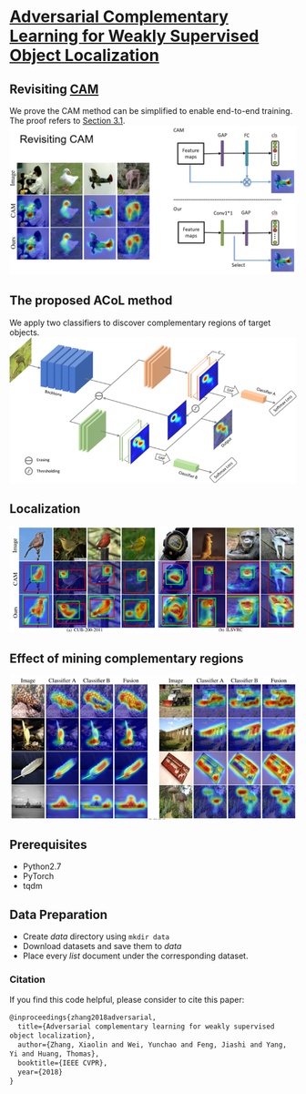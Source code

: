# [Adversarial Complementary Learning for Weakly Supervised Object Localization](http://openaccess.thecvf.com/content_cvpr_2018/papers/Zhang_Adversarial_Complementary_Learning_CVPR_2018_paper.pdf)

## Revisiting [CAM](http://cnnlocalization.csail.mit.edu/Zhou_Learning_Deep_Features_CVPR_2016_paper.pdf)
We prove the CAM method can be simplified to enable end-to-end training. The proof refers to [Section 3.1](http://openaccess.thecvf.com/content_cvpr_2018/papers/Zhang_Adversarial_Complementary_Learning_CVPR_2018_paper.pdf).
![](figs/revisiting_cam.png)

## The proposed ACoL method
We apply two classifiers to discover complementary regions of target objects.
![](figs/frame.png)

## Localization
![](figs/bbox_show.png)

## Effect of mining complementary regions
![](figs/effect.png)

## Prerequisites
- Python2.7
- PyTorch
- tqdm

## Data Preparation

- Create $data$ directory using `mkdir data`
- Download datasets and save them to $data$
- Place every $list$ document under the corresponding dataset. 

### Citation
If you find this code helpful, please consider to cite this paper:
```
@inproceedings{zhang2018adversarial,
  title={Adversarial complementary learning for weakly supervised object localization},
  author={Zhang, Xiaolin and Wei, Yunchao and Feng, Jiashi and Yang, Yi and Huang, Thomas},
  booktitle={IEEE CVPR},
  year={2018}
}
```
